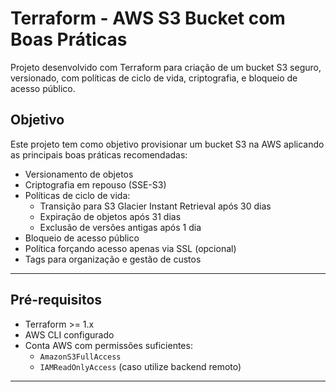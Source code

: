# Terraform - AWS S3 Bucket com Boas Práticas

Projeto desenvolvido com Terraform para criação de um bucket S3 seguro, versionado, com políticas de ciclo de vida, criptografia, e bloqueio de acesso público.

## Objetivo

Este projeto tem como objetivo provisionar um bucket S3 na AWS aplicando as principais boas práticas recomendadas:

- Versionamento de objetos
- Criptografia em repouso (SSE-S3)
- Políticas de ciclo de vida:
  - Transição para S3 Glacier Instant Retrieval após 30 dias
  - Expiração de objetos após 31 dias
  - Exclusão de versões antigas após 1 dia
- Bloqueio de acesso público
- Política forçando acesso apenas via SSL (opcional)
- Tags para organização e gestão de custos

---

## Pré-requisitos

- Terraform >= 1.x
- AWS CLI configurado
- Conta AWS com permissões suficientes:
  - `AmazonS3FullAccess`
  - `IAMReadOnlyAccess` (caso utilize backend remoto)
  
---

